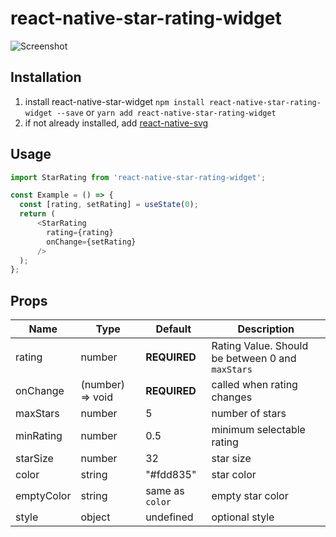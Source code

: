# react-native-star-rating-widget

![Screenshot](https://github.com/benediktviebahn/react-native-star-rating-widget/raw/master/media/screenshot.png)

## Installation
1. install react-native-star-widget
`npm install react-native-star-rating-widget --save` or `yarn add react-native-star-rating-widget`
2. if not already installed, add [react-native-svg](https://github.com/react-native-community/react-native-svg)

## Usage
```js
import StarRating from 'react-native-star-rating-widget';

const Example = () => {
  const [rating, setRating] = useState(0);
  return (
      <StarRating
        rating={rating}
        onChange={setRating}
      />
  );
};
```

## Props
| Name       | Type                 | Default         | Description                                      |
| ---------- | -------------------- | --------------- | ------------------------------------------------ |
| rating     | number               | **REQUIRED**    | Rating Value. Should be between 0 and `maxStars` |
| onChange   | (number) => void     | **REQUIRED**    | called when rating changes                       |
| maxStars   | number               | 5               | number of stars                                  |
| minRating  | number               | 0.5             | minimum selectable rating                        |
| starSize   | number               | 32              | star size                                        |
| color      | string               | "#fdd835"       | star color                                       |
| emptyColor | string               | same as `color` | empty star color                                 |
| style      | object               | undefined       | optional style                                   |